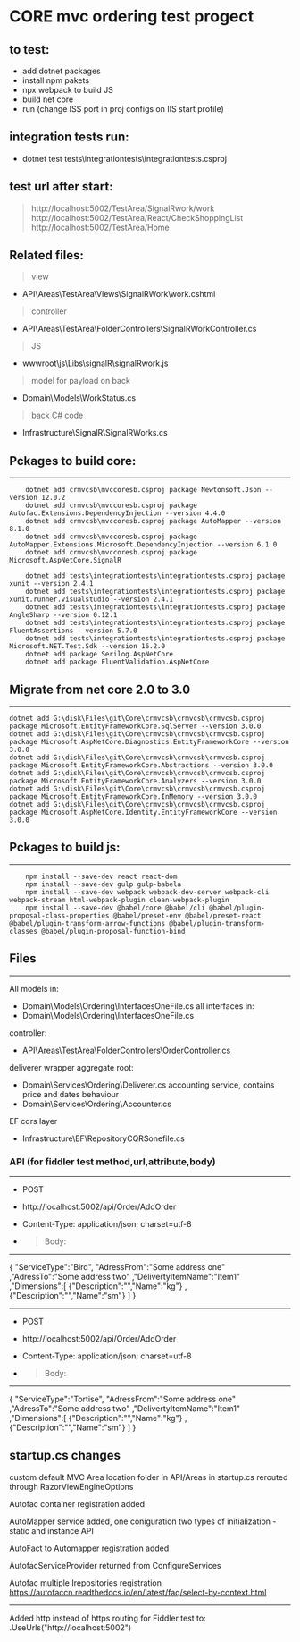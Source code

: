# CORE mvc ordering test progect

to test:
-------------------------------------------------------
- add dotnet packages
- install npm pakets
- npx webpack to build JS
- build net core
- run
(change ISS port in proj configs on IIS start profile)

integration tests run:
-------------------------------------------------------
- dotnet test tests\integrationtests\integrationtests.csproj


test url after start:
-------------------------------------------------------
> http://localhost:5002/TestArea/SignalRwork/work
> http://localhost:5002/TestArea/React/CheckShoppingList
> http://localhost:5002/TestArea/Home


Related files:
-------------------------------------------------------
> view
- API\Areas\TestArea\Views\SignalRWork\work.cshtml
> controller
- API\Areas\TestArea\FolderControllers\SignalRWorkController.cs
> JS
- wwwroot\js\Libs\signalR\signalRwork.js
> model for payload on back
- Domain\Models\WorkStatus.cs
> back C# code
- Infrastructure\SignalR\SignalRWorks.cs


## Pckages to build core:
-------------------------------------------------------
```
    dotnet add crmvcsb\mvccoresb.csproj package Newtonsoft.Json --version 12.0.2
    dotnet add crmvcsb\mvccoresb.csproj package Autofac.Extensions.DependencyInjection --version 4.4.0
    dotnet add crmvcsb\mvccoresb.csproj package AutoMapper --version 8.1.0
    dotnet add crmvcsb\mvccoresb.csproj package AutoMapper.Extensions.Microsoft.DependencyInjection --version 6.1.0
    dotnet add crmvcsb\mvccoresb.csproj package Microsoft.AspNetCore.SignalR
	
	dotnet add tests\integrationtests\integrationtests.csproj package xunit --version 2.4.1
	dotnet add tests\integrationtests\integrationtests.csproj package xunit.runner.visualstudio --version 2.4.1
	dotnet add tests\integrationtests\integrationtests.csproj package AngleSharp --version 0.12.1
	dotnet add tests\integrationtests\integrationtests.csproj package FluentAssertions --version 5.7.0
	dotnet add tests\integrationtests\integrationtests.csproj package Microsoft.NET.Test.Sdk --version 16.2.0
	dotnet add package Serilog.AspNetCore
	dotnet add package FluentValidation.AspNetCore

```

## Migrate from net core 2.0 to 3.0
-------------------------------------------------------
```
dotnet add G:\disk\Files\git\Core\crmvcsb\crmvcsb\crmvcsb.csproj package Microsoft.EntityFrameworkCore.SqlServer --version 3.0.0
dotnet add G:\disk\Files\git\Core\crmvcsb\crmvcsb\crmvcsb.csproj package Microsoft.AspNetCore.Diagnostics.EntityFrameworkCore --version 3.0.0
dotnet add G:\disk\Files\git\Core\crmvcsb\crmvcsb\crmvcsb.csproj package Microsoft.EntityFrameworkCore.Abstractions --version 3.0.0
dotnet add G:\disk\Files\git\Core\crmvcsb\crmvcsb\crmvcsb.csproj package Microsoft.EntityFrameworkCore.Analyzers --version 3.0.0
dotnet add G:\disk\Files\git\Core\crmvcsb\crmvcsb\crmvcsb.csproj package Microsoft.EntityFrameworkCore.InMemory --version 3.0.0
dotnet add G:\disk\Files\git\Core\crmvcsb\crmvcsb\crmvcsb.csproj package Microsoft.AspNetCore.Identity.EntityFrameworkCore --version 3.0.0
```

## Pckages to build js:
-------------------------------------------------------
```
    npm install --save-dev react react-dom
    npm install --save-dev gulp gulp-babela
    npm install --save-dev webpack webpack-dev-server webpack-cli webpack-stream html-webpack-plugin clean-webpack-plugin
    npm install --save-dev @babel/core @babel/cli @babel/plugin-proposal-class-properties @babel/preset-env @babel/preset-react @babel/plugin-transform-arrow-functions @babel/plugin-transform-classes @babel/plugin-proposal-function-bind
```

## Files
-------------------------------------------------------
All models in:
- Domain\Models\Ordering\InterfacesOneFile.cs
all interfaces in:
- Domain\Models\Ordering\InterfacesOneFile.cs

controller:
- API\Areas\TestArea\FolderControllers\OrderController.cs

deliverer wrapper aggregate root:
- Domain\Services\Ordering\Deliverer.cs
accounting service, contains price and dates behaviour
- Domain\Services\Ordering\Accounter.cs

EF cqrs layer
- Infrastructure\EF\RepositoryCQRSonefile.cs


### API (for fiddler test method,url,attribute,body)

-------------------------------------------------------
- POST
- http://localhost:5002/api/Order/AddOrder
- Content-Type: application/json; charset=utf-8

- > Body:
-------------------------------------------------------
{
    "ServiceType":"Bird",
	"AdressFrom":"Some address one"
	,"AdressTo":"Some address two"
	,"DelivertyItemName":"Item1"
	,"Dimensions":[
		{"Description":"","Name":"kg"}
		,{"Description":"","Name":"sm"}
	]
}


-------------------------------------------------------
- POST
- http://localhost:5002/api/Order/AddOrder
- Content-Type: application/json; charset=utf-8

- > Body:
-------------------------------------------------------
{
    "ServiceType":"Tortise",
	"AdressFrom":"Some address one"
	,"AdressTo":"Some address two"
	,"DelivertyItemName":"Item1"
	,"Dimensions":[
		{"Description":"","Name":"kg"}
		,{"Description":"","Name":"sm"}
	]
}




startup.cs changes
-------------------------------------------------------
custom default MVC Area location folder in API/Areas
in startup.cs rerouted through  RazorViewEngineOptions

Autofac container registration added

AutoMapper service added, 
one coniguration 
two types of initialization - static and instance API

AutoFact to Automapper registration added

AutofacServiceProvider returned from ConfigureServices

Autofac multiple Irepositories registration
https://autofaccn.readthedocs.io/en/latest/faq/select-by-context.html

-------------------------------------------------------
Added http instead of https routing for Fiddler test to:
    .UseUrls("http://localhost:5002")
